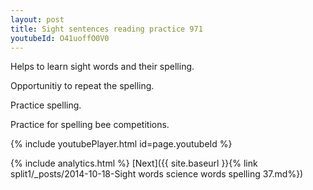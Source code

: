 ```yaml
---
layout: post
title: Sight sentences reading practice 971
youtubeId: O41uoffO0V0
---
```

 
 
Helps to learn sight words and their spelling.

Opportunitiy to repeat the spelling. 

Practice spelling. 
 
Practice for spelling bee competitions. 
 
{% include youtubePlayer.html id=page.youtubeId %}
 
 
{% include analytics.html %} 
[Next]({{ site.baseurl }}{% link  split1/_posts/2014-10-18-Sight words science words spelling 37.md%})
 
